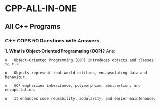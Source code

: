 # CPP-ALL-IN-ONE
## All C++ Programs

### C++ OOPS 50 Questions with Answers

 **1.	What is Object-Oriented Programming (OOP)?**
Ans:

    o	Object-Oriented Programming (OOP) introduces objects and classes to C++.

    o	Objects represent real-world entities, encapsulating data and behaviour.

    o	OOP emphasizes inheritance, polymorphism, abstraction, and encapsulation.

    o	It enhances code reusability, modularity, and easier maintenance.